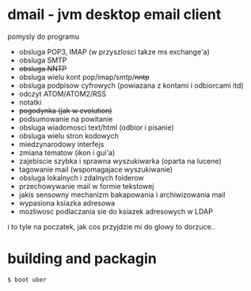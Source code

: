 
# dmail - jvm desktop email client


pomysly do programu

* obsluga POP3, IMAP (w przyszlosci takze ms exchange'a)
* obsluga SMTP
* ~~obsluga NNTP~~
* obsluga wielu kont pop/imap/smtp/~~nntp~~
* obsluga podpisow cyfrowych (powiazana z kontami i odbiorcami itd)
* odczyt ATOM/ATOM2/RSS
* notatki
* ~~pogodynka (jak w evolution)~~
* podsumowanie na powitanie
* obsluga wiadomosci text/html (odbior i pisanie)
* obsluga wielu stron kodowych
* miedzynarodowy interfejs
* zmiana tematow (ikon i gui'a)
* zajebiscie szybka i sprawna wyszukiwarka (oparta na lucene)
* tagowanie mail (wspomagajace wyszukiwanie)
* obsluga lokalnych i zdalnych folderow
* przechowywanie mail w formie tekstowej
* jakis sensowny mechanizm bakapowania i archiwizowania mail
* wypasiona ksiazka adresowa
* mozliwosc podlaczania sie do ksiazek adresowych w LDAP

i to tyle na poczatek, jak cos przyjdzie mi do glowy to dorzuce.. 


# building and packagin

    $ boot uber
    

